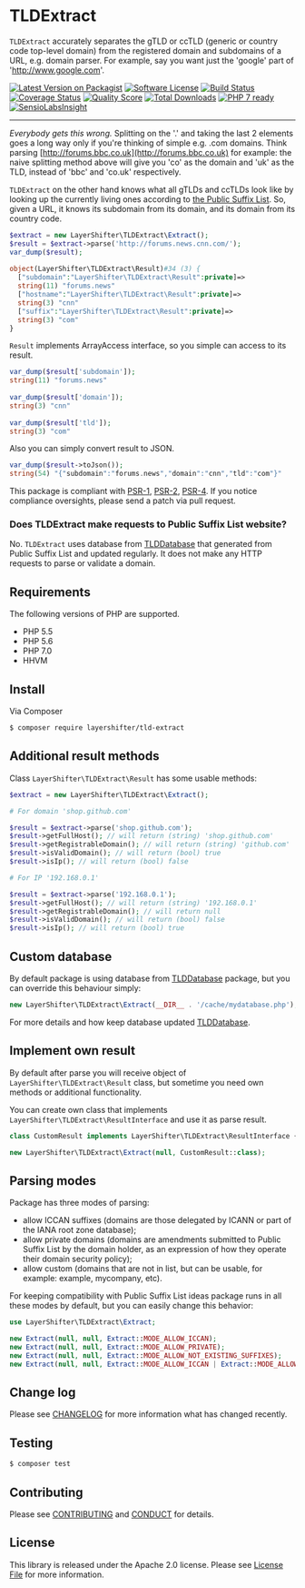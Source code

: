 # TLDExtract

`TLDExtract` accurately separates the gTLD or ccTLD (generic or country code top-level domain) from the registered domain and subdomains of a URL, e.g. domain parser. For example, say you want just the 'google' part of 'http://www.google.com'.

[![Latest Version on Packagist][ico-version]][link-packagist]
[![Software License][ico-license]](LICENSE.md)
[![Build Status][ico-travis]][link-travis]
[![Coverage Status][ico-coverage]][link-coverage]
[![Quality Score][ico-code-quality]][link-code-quality]
[![Total Downloads][ico-downloads]][link-downloads]
[![PHP 7 ready](ico-php7ready)][link-travis]
[![SensioLabsInsight](ico-sensio)](link-sensio)

---

*Everybody gets this wrong.* Splitting on the '.' and taking the last 2 elements goes a long way only if you're thinking of simple e.g. .com domains. Think parsing [http://forums.bbc.co.uk](http://forums.bbc.co.uk) for example: the naive splitting method above will give you 'co' as the domain and 'uk' as the TLD, instead of 'bbc' and 'co.uk' respectively.

`TLDExtract` on the other hand knows what all gTLDs and ccTLDs look like by looking up the currently living ones according to [the Public Suffix List](http://www.publicsuffix.org). So, given a URL, it knows its subdomain from its domain, and its domain from its country code.

```php
$extract = new LayerShifter\TLDExtract\Extract();
$result = $extract->parse('http://forums.news.cnn.com/');
var_dump($result);
    
object(LayerShifter\TLDExtract\Result)#34 (3) {
  ["subdomain":"LayerShifter\TLDExtract\Result":private]=>
  string(11) "forums.news"
  ["hostname":"LayerShifter\TLDExtract\Result":private]=>
  string(3) "cnn"
  ["suffix":"LayerShifter\TLDExtract\Result":private]=>
  string(3) "com"
}
```
`Result` implements ArrayAccess interface, so you simple can access to its result.
```php
var_dump($result['subdomain']);
string(11) "forums.news"
    
var_dump($result['domain']);
string(3) "cnn"
    
var_dump($result['tld']);
string(3) "com"
```
Also you can simply convert result to JSON.
```php
var_dump($result->toJson());
string(54) "{"subdomain":"forums.news","domain":"cnn","tld":"com"}"
```
This package is compliant with [PSR-1][], [PSR-2][], [PSR-4][]. If you notice compliance oversights, please send a patch via pull request.

### Does TLDExtract make requests to Public Suffix List website?

No. `TLDExtract` uses database from [TLDDatabase](https://github.com/layershifter/TLDDatabase) that generated from Public Suffix List and updated regularly. It does not make any HTTP requests to parse or validate a domain.

## Requirements

The following versions of PHP are supported.

* PHP 5.5
* PHP 5.6
* PHP 7.0
* HHVM

## Install

Via Composer

``` bash
$ composer require layershifter/tld-extract
```
## Additional result methods

Class `LayerShifter\TLDExtract\Result` has some usable methods:
```php
$extract = new LayerShifter\TLDExtract\Extract();

# For domain 'shop.github.com'

$result = $extract->parse('shop.github.com');
$result->getFullHost(); // will return (string) 'shop.github.com'
$result->getRegistrableDomain(); // will return (string) 'github.com'
$result->isValidDomain(); // will return (bool) true
$result->isIp(); // will return (bool) false

# For IP '192.168.0.1'

$result = $extract->parse('192.168.0.1');
$result->getFullHost(); // will return (string) '192.168.0.1'
$result->getRegistrableDomain(); // will return null
$result->isValidDomain(); // will return (bool) false
$result->isIp(); // will return (bool) true
```
## Custom database

By default package is using database from [TLDDatabase](https://github.com/layershifter/TLDDatabase) package, but you can override this behaviour simply:
```php
new LayerShifter\TLDExtract\Extract(__DIR__ . '/cache/mydatabase.php');
```
For more details and how keep database updated [TLDDatabase](https://github.com/layershifter/TLDDatabase).

## Implement own result

By default after parse you will receive object of `LayerShifter\TLDExtract\Result` class, but sometime you need own methods or additional functionality.

You can create own class that implements `LayerShifter\TLDExtract\ResultInterface` and use it as parse result.
```php
class CustomResult implements LayerShifter\TLDExtract\ResultInterface {}

new LayerShifter\TLDExtract\Extract(null, CustomResult::class);
```

## Parsing modes

Package has three modes of parsing:
* allow ICCAN suffixes (domains are those delegated by ICANN or part of the IANA root zone database);
* allow private domains (domains are amendments submitted to Public Suffix List by the domain holder, as an expression of how they operate their domain security policy);
* allow custom (domains that are not in list, but can be usable, for example: example, mycompany, etc).

For keeping compatibility with Public Suffix List ideas package runs in all these modes by default, but you can easily change this behavior:
```php
use LayerShifter\TLDExtract\Extract;

new Extract(null, null, Extract::MODE_ALLOW_ICCAN);
new Extract(null, null, Extract::MODE_ALLOW_PRIVATE);
new Extract(null, null, Extract::MODE_ALLOW_NOT_EXISTING_SUFFIXES);
new Extract(null, null, Extract::MODE_ALLOW_ICCAN | Extract::MODE_ALLOW_PRIVATE);
```

## Change log

Please see [CHANGELOG](CHANGELOG.md) for more information what has changed recently.

## Testing
``` bash
$ composer test
```

## Contributing

Please see [CONTRIBUTING](CONTRIBUTING.md) and [CONDUCT](CONDUCT.md) for details.

## License

This library is released under the Apache 2.0 license. Please see [License File](LICENSE) for more information.

[PSR-1]: https://github.com/php-fig/fig-standards/blob/master/accepted/PSR-1-basic-coding-standard.md
[PSR-2]: https://github.com/php-fig/fig-standards/blob/master/accepted/PSR-2-coding-style-guide.md
[PSR-4]: https://github.com/php-fig/fig-standards/blob/master/accepted/PSR-4-autoloader.md

[ico-version]: https://img.shields.io/packagist/v/layershifter/tld-extract.svg?style=flat-square
[ico-license]: https://img.shields.io/badge/license-Apache2-brightgreen.svg?style=flat-square
[ico-travis]: https://img.shields.io/travis/layershifter/TLDExtract/master.svg?style=flat-square
[ico-coverage]: https://codeclimate.com/github/layershifter/TLDExtract/badges/coverage.svg
[ico-code-quality]: https://img.shields.io/scrutinizer/g/layershifter/TLDExtract.svg?style=flat-square
[ico-downloads]: https://img.shields.io/packagist/dt/layershifter/tld-extract.svg?style=flat-square
[ico-php7ready]: http://php7ready.timesplinter.ch/layershifter/TLDExtract/master/badge.svg
[ico-sensio]: https://insight.sensiolabs.com/projects/d433ad39-60fa-4493-a4ba-7109e71737af/big.png

[link-packagist]: https://packagist.org/packages/layershifter/tld-extract
[link-travis]: https://travis-ci.org/layershifter/TLDExtract
[link-coverage]: https://codeclimate.com/github/layershifter/TLDExtract/coverage
[link-code-quality]: https://scrutinizer-ci.com/g/layershifter/TLDExtract
[link-downloads]: https://packagist.org/packages/layershifter/tld-extract
[link-sensio]: https://insight.sensiolabs.com/projects/d433ad39-60fa-4493-a4ba-7109e71737af
